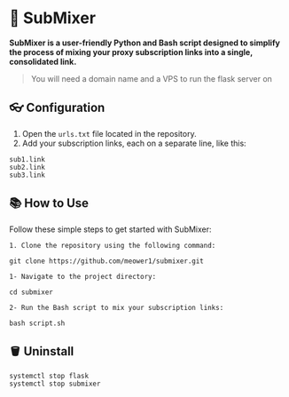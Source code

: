 # 🌟 SubMixer 

**SubMixer is a user-friendly Python and Bash script designed to simplify the process of mixing your proxy subscription links into a single, consolidated link.**
> You will need a domain name and a VPS to run the flask server on

## 👓 Configuration 

1. Open the `urls.txt` file located in the repository.
2. Add your subscription links, each on a separate line, like this:
```
sub1.link
sub2.link
sub3.link
```

## 📚 How to Use 

Follow these simple steps to get started with SubMixer:


```shell
1. Clone the repository using the following command:

git clone https://github.com/meower1/submixer.git

1- Navigate to the project directory:

cd submixer

2- Run the Bash script to mix your subscription links:

bash script.sh
```

## 🪣 Uninstall 
```shell
systemctl stop flask
systemctl stop submixer

```
